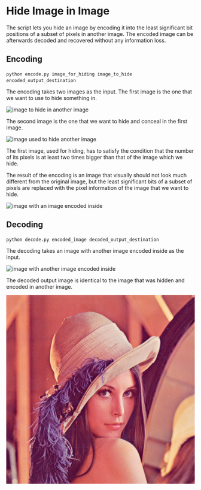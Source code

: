 # Hide Image in Image

The script lets you hide an image by encoding it into the least significant bit positions of a subset of pixels in another image. The encoded image can be afterwards decoded and recovered without any information loss.

## Encoding

`python encode.py image_for_hiding image_to_hide encoded_output_destination`

The encoding takes two images as the input. The first image is the one that we want to use to hide something in.

![image to hide in another image](img/chicken.png)

The second image is the one that we want to hide and conceal in the first image.

![image used to hide another image](img/lena.jpg)

The first image, used for hiding, has to satisfy the condition that the number of its pixels is at least two times bigger than that of the image which we hide.

The result of the encoding is an image that visually should not look much different from the original image, but the least significant bits of a subset of pixels are replaced with the pixel information of the image that we want to hide.

![image with an image encoded inside](img/output.jpg)

## Decoding

`python decode.py encoded_image decoded_output_destination`

The decoding takes an image with another image encoded inside as the input.

![image with another image encoded inside](img/output.jpg)

The decoded output image is identical to the image that was hidden and encoded in another image.

![decoded image](img/lena.png)